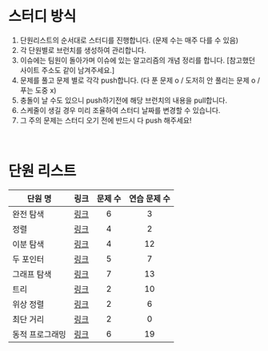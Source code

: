 
# 스터디 방식 

1. 단원리스트의 순서대로 스터디를 진행합니다. (문제 수는 매주 다를 수 있음) 
2. 각 단원별로 브런치를 생성하여 관리합니다. 
3. 이슈에는 팀원이 돌아가며 이슈에 있는 알고리즘의 개념 정리를 합니다. [참고했던 사이트 주소도 같이 남겨주세요.] 
4. 문제를 풀고 문제 별로 각각 push합니다. (다 푼 문제 o / 도저히 안 풀리는 문제 o / 푸는 도중 x) 
5. 충돌이 날 수도 있으니 push하기전에 해당 브런치의 내용을 pull합니다.
6. 스케줄이 생길 경우 미리 조율하여 스터디 날짜를 변경할 수 있습니다. 
7. 그 주의 문제는 스터디 오기 전에 반드시 다 push 해주세요! 


<br>

# 단원 리스트

|단원 명|링크|문제 수|연습 문제 수|
|---|---:|:---:|:---:|
|완전 탐색|[링크](https://github.com/hyunjungkimm/Algorithm/tree/master/src/exhaustivesearch)|6|3|
|정렬|[링크](https://github.com/hyunjungkimm/Algorithm/tree/master/src/sorting)|4|2|
|이분 탐색|[링크](https://github.com/hyunjungkimm/Algorithm/tree/master/src/binaraysearch)|4|12|
|두 포인터|[링크](https://github.com/hyunjungkimm/Algorithm/tree/master/src/twopointer)|5|7|
|그래프 탐색|[링크](https://github.com/hyunjungkimm/Algorithm/tree/master/src/twopointer)|7|13|
|트리|[링크](https://github.com/hyunjungkimm/Algorithm/tree/master/src/tree)|2|10|
|위상 정렬|[링크](https://github.com/hyunjungkimm/Algorithm/tree/master/src/topologysort)|2|6|
|최단 거리|[링크](https://github.com/hyunjungkimm/Algorithm/tree/master/src/shortestpath)|2|0|
|동적 프로그래밍|[링크](https://github.com/hyunjungkimm/Algorithm/tree/master/src/dynamicprogramming)|6|19|

